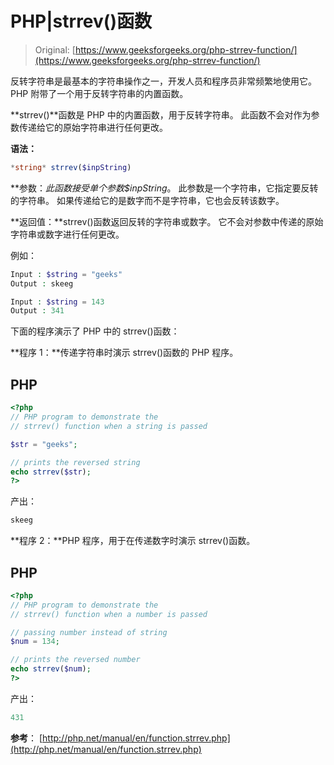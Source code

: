 # PHP|strrev()函数

> Original: [https://www.geeksforgeeks.org/php-strrev-function/](https://www.geeksforgeeks.org/php-strrev-function/)

反转字符串是最基本的字符串操作之一，开发人员和程序员非常频繁地使用它。 PHP 附带了一个用于反转字符串的内置函数。

**strrev()**函数是 PHP 中的内置函数，用于反转字符串。 此函数不会对作为参数传递给它的原始字符串进行任何更改。

**语法：**

```php
*string* strrev($inpString)
```

**参数：**此函数接受单个参数*$inpString*。 此参数是一个字符串，它指定要反转的字符串。 如果传递给它的是数字而不是字符串，它也会反转该数字。

**返回值：**strrev()函数返回反转的字符串或数字。 它不会对参数中传递的原始字符串或数字进行任何更改。

例如：

```php
Input : $string = "geeks" 
Output : skeeg 

Input : $string = 143 
Output : 341 
```

下面的程序演示了 PHP 中的 strrev()函数：

**程序 1：**传递字符串时演示 strrev()函数的 PHP 程序。

## PHP

```php
<?php
// PHP program to demonstrate the
// strrev() function when a string is passed

$str = "geeks";

// prints the reversed string
echo strrev($str);
?>
```

产出：

```php
skeeg
```

**程序 2：**PHP 程序，用于在传递数字时演示 strrev()函数。

## PHP

```php
<?php
// PHP program to demonstrate the
// strrev() function when a number is passed

// passing number instead of string
$num = 134;

// prints the reversed number
echo strrev($num);
?>
```

产出：

```php
431
```

**参考**：
[http://php.net/manual/en/function.strrev.php](http://php.net/manual/en/function.strrev.php)